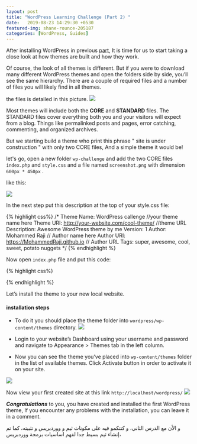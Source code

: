 ```yaml
---
layout: post
title: "WordPress Learning Challenge (Part 2) "
date:   2019-08-23 14:29:30 +0530
featured-img: shane-rounce-205187
categories: [WordPress, Guides]
---
```


After installing WordPress in previous [part](https://mohammedraji.github.io/posts/worpress-challenge-part-1), It is time for us to start taking a close look at how themes are built and how they work.

Of course, the look of all themes is different. But if you were to download many 
different WordPress themes and open the folders side by side, you’ll see the same hierarchy. There are a couple of required files and a number of files you will likely find in all themes.

the files is detailed in this picture.
![]({{site.baseurl}}/assets/img/posts/2/anatomy.png)

Most themes will include both the **CORE** and **STANDARD** files. The STANDARD
files cover everything both you and your visitors will expect from a blog. Things like
permalinked posts and pages, error catching, commenting, and organized archives.

But we starting build a theme who print this phrase " site is under construction " with only two CORE files, And a simple theme it would be!


let's go, open a new folder ```wp-challenge``` and add the two CORE files ```index.php``` and ```style.css``` and a file named ```screenshot.png``` with dimension ```600px * 450px``` .

like this:


![]({{site.baseurl}}/assets/img/posts/2/files.png)

In the next step put this description at the top of your style.css file:

{% highlight css%}
/*
Theme Name: WordPress callenge    //your theme name here
Theme URI: http://your-website.com/cool-theme/   //theme URL
Description:  Awesome WordPress theme by me
Version: 1 
Author: Mohammed Raji       // Author name here
Author URI: https://MohammedRaji.github.io  // Author URL
Tags: super, awesome, cool, sweet, potato nuggets
*/
{% endhighlight %}


Now open ```index.php``` file and put this code:

{% highlight css%}
<?php 
echo " this site is under construction";
?>
{% endhighlight %}


Let’s install the theme to your new local website.

#### installation steps

* To do it you should place the theme folder into ```wordpress/wp-content/themes``` directory. 
![]({{site.baseurl}}/assets/img/posts/2/theme-install.png)


* Login to your website’s Dashboard using your username and password and navigate to Appearance > Themes tab in the left column.

* Now you can see the theme you’ve placed into ```wp-content/themes``` folder in the list of available themes. Click Activate button in order to activate it on your site. 

![]({{site.baseurl}}/assets/img/posts/2/costomize.png)

Now view your first created site at this link ```http://localhost/wordpress/```
![]({{site.baseurl}}/assets/img/posts/2/final.png)


***Congratulations*** to you, you have created and installed the first WordPress theme, If you encounter any problems with the installation, you can leave it in a comment.




و الأن مع الدرس الثاني، و كنتكمو فيه على مكونات ثيم و ووردبريس و تثبيته، كما تم إنشاء ثيم بسيط جدا لفهم اساسيات برمجة ووردبريس، 